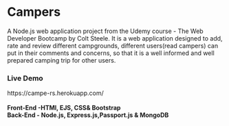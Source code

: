 # Campers
A Node.js web application project from the Udemy course - The Web Developer Bootcamp by Colt Steele. It is a web application designed to add, rate and review different campgrounds, different users(read campers) can put in their comments and concerns, so that it is a well informed and well prepared camping trip for other users.
<h3>Live Demo</h3>
https://campe-rs.herokuapp.com/
<br>
<br>
<b>Front-End -HTMl, EJS, CSS& Bootstrap</b>
<br>
<b>Back-End - Node.js, Express.js,Passport.js & MongoDB</b>


